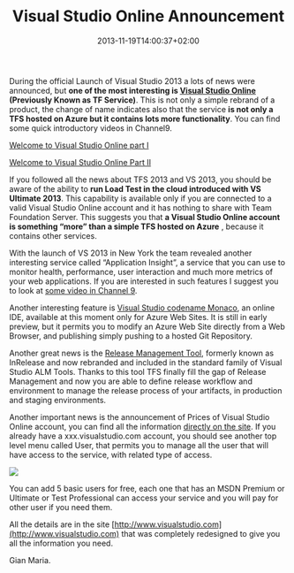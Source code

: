 ﻿---
title: "Visual Studio Online Announcement"
description: ""
date: 2013-11-19T14:00:37+02:00
draft: false
tags: [Visual Studio ALM]
categories: [Visual Studio ALM]
---
During the official Launch of Visual Studio 2013 a lots of news were announced, but  **one of the most interesting is [Visual Studio Online](http://www.visualstudio.com) (Previously Known as TF Service)**. This is not only a simple rebrand of a product, the change of name indicates also that the service **is not only a TFS hosted on Azure but it contains lots more functionality**. You can find some quick introductory videos in Channel9.

[Welcome to Visual Studio Online part I](http://channel9.msdn.com/Series/Visual-Studio-Online/Welcome-to-Visual-Studio-Online--Part-I-Welcome)

[Welcome to Visual Studio Online Part II](http://channel9.msdn.com/Series/Visual-Studio-Online/Welcome-to-Visual-Studio-Online-Part-II-Account-Overview--Administration)

If you followed all the news about TFS 2013 and VS 2013, you should be aware of the ability to  **run Load Test in the cloud introduced with VS Ultimate 2013**. This capability is available only if you are connected to a valid Visual Studio Online account and it has nothing to share with Team Foundation Server. This suggests you that  **a Visual Studio Online account is something “more” than a simple TFS hosted on Azure** , because it contains other services.

With the launch of VS 2013 in New York the team revealed another interesting service called “Application Insight”, a service that you can use to monitor health, performance, user interaction and much more metrics of your web applications. If you are interested in such features I suggest you to look at [some video in Channel 9](http://channel9.msdn.com/Series/Application-Insights-for-Visual-Studio-Online).

Another interesting feature is [Visual Studio codename Monaco](http://channel9.msdn.com/Events/Visual-Studio/Launch-2013/WC121), an online IDE, available at this moment only for Azure Web Sites. It is still in early preview, but it permits you to modify an Azure Web Site directly from a Web Browser, and publishing simply pushing to a hosted Git Repository.

Another great news is the [Release Management Tool](http://www.visualstudio.com/en-gb/explore/release-management-vs), formerly known as InRelease and now rebranded and included in the standard family of Visual Studio ALM Tools. Thanks to this tool TFS finally fill the gap of Release Management and now you are able to define release workflow and environment to manage the release process of your artifacts, in production and staging environments.

Another important news is the announcement of Prices of Visual Studio Online account, you can find all the information [directly on the site](http://www.visualstudio.com/en-us/products/visual-studio-online-overview-vs). If you already have a xxx.visualstudio.com account, you should see another top level menu called User, that permits you to manage all the user that will have access to the service, with related type of access.

![](http://www.getlatestversion.it/wp-content/uploads/2013/11/image.png)

You can add 5 basic users for free, each one that has an MSDN Premium or Ultimate or Test Professional can access your service and you will pay for other user if you need them.

All the details are in the site [http://www.visualstudio.com](http://www.visualstudio.com) that was completely redesigned to give you all the information you need.

Gian Maria.
